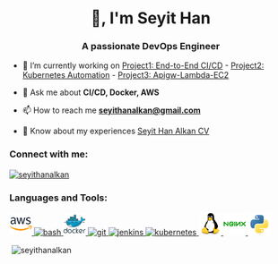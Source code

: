 <h1 align="center"> 👋, I'm Seyit Han</h1>
<h3 align="center">A passionate DevOps Engineer</h3>

- 🔭 I’m currently working on [Project1: End-to-End CI/CD](https://github.com/seyithanalkan/ci-cd-automation) - [Project2: Kubernetes Automation](https://github.com/seyithanalkan/kubernetes-automation) - [Project3: Apigw-Lambda-EC2](https://github.com/seyithanalkan/apigw-lambda-ec2) 

- 💬 Ask me about **CI/CD, Docker, AWS**

- 📫 How to reach me **seyithanalkan@gmail.com**

- 📄 Know about my experiences [Seyit Han Alkan CV](https://drive.google.com/file/d/1R3zMHxCFcyHAQddCWM2DFwtHNv5vojiS/view?usp=sharing)

<h3 align="left">Connect with me:</h3>
<p align="left">
<a href="https://linkedin.com/in/seyithanalkan" target="blank"><img align="center" src="https://raw.githubusercontent.com/rahuldkjain/github-profile-readme-generator/master/src/images/icons/Social/linked-in-alt.svg" alt="seyithanalkan" height="30" width="40" /></a>
</p>

<h3 align="left">Languages and Tools:</h3>
<p align="left"> <a href="https://aws.amazon.com" target="_blank" rel="noreferrer"> <img src="https://raw.githubusercontent.com/devicons/devicon/master/icons/amazonwebservices/amazonwebservices-original-wordmark.svg" alt="aws" width="40" height="40"/> </a> <a href="https://www.gnu.org/software/bash/" target="_blank" rel="noreferrer"> <img src="https://www.vectorlogo.zone/logos/gnu_bash/gnu_bash-icon.svg" alt="bash" width="40" height="40"/> </a> <a href="https://www.docker.com/" target="_blank" rel="noreferrer"> <img src="https://raw.githubusercontent.com/devicons/devicon/master/icons/docker/docker-original-wordmark.svg" alt="docker" width="40" height="40"/> </a> <a href="https://git-scm.com/" target="_blank" rel="noreferrer"> <img src="https://www.vectorlogo.zone/logos/git-scm/git-scm-icon.svg" alt="git" width="40" height="40"/> </a> <a href="https://www.jenkins.io" target="_blank" rel="noreferrer"> <img src="https://www.vectorlogo.zone/logos/jenkins/jenkins-icon.svg" alt="jenkins" width="40" height="40"/> </a> <a href="https://kubernetes.io" target="_blank" rel="noreferrer"> <img src="https://www.vectorlogo.zone/logos/kubernetes/kubernetes-icon.svg" alt="kubernetes" width="40" height="40"/> </a> <a href="https://www.linux.org/" target="_blank" rel="noreferrer"> <img src="https://raw.githubusercontent.com/devicons/devicon/master/icons/linux/linux-original.svg" alt="linux" width="40" height="40"/> </a> <a href="https://www.nginx.com" target="_blank" rel="noreferrer"> <img src="https://raw.githubusercontent.com/devicons/devicon/master/icons/nginx/nginx-original.svg" alt="nginx" width="40" height="40"/> </a> <a href="https://www.python.org" target="_blank" rel="noreferrer"> <img src="https://raw.githubusercontent.com/devicons/devicon/master/icons/python/python-original.svg" alt="python" width="40" height="40"/> </a> </p>

<p>&nbsp;<img align="center" src="https://github-readme-stats.vercel.app/api/index?username=seyithanalkan&show_icons=true&locale=en" alt="seyithanalkan" /></p>


